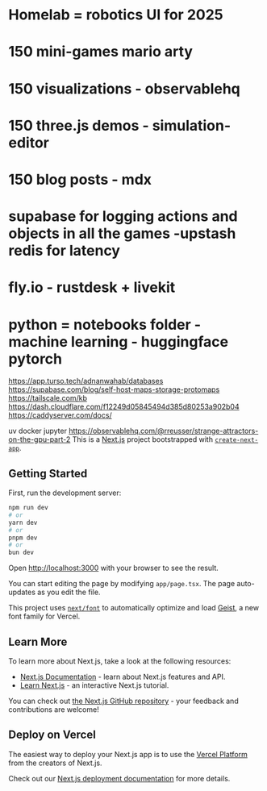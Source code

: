 # Homelab = robotics UI for 2025


# 150 mini-games mario arty
# 150 visualizations - observablehq
# 150 three.js demos - simulation-editor
# 150 blog posts - mdx

# supabase for logging actions and objects in all the games -upstash redis for latency
# fly.io - rustdesk + livekit

# python = notebooks folder - machine learning - huggingface pytorch

https://app.turso.tech/adnanwahab/databases
https://supabase.com/blog/self-host-maps-storage-protomaps
https://tailscale.com/kb
https://dash.cloudflare.com/f12249d05845494d385d80253a902b04
https://caddyserver.com/docs/




uv docker jupyter
https://observablehq.com/@rreusser/strange-attractors-on-the-gpu-part-2
This is a [Next.js](https://nextjs.org) project bootstrapped with [`create-next-app`](https://nextjs.org/docs/app/api-reference/cli/create-next-app).

## Getting Started

First, run the development server:

```bash
npm run dev
# or
yarn dev
# or
pnpm dev    
# or
bun dev
```

Open [http://localhost:3000](http://localhost:3000) with your browser to see the result.

You can start editing the page by modifying `app/page.tsx`. The page auto-updates as you edit the file.

This project uses [`next/font`](https://nextjs.org/docs/app/building-your-application/optimizing/fonts) to automatically optimize and load [Geist](https://vercel.com/font), a new font family for Vercel.

## Learn More

To learn more about Next.js, take a look at the following resources:

- [Next.js Documentation](https://nextjs.org/docs) - learn about Next.js features and API.
- [Learn Next.js](https://nextjs.org/learn) - an interactive Next.js tutorial.

You can check out [the Next.js GitHub repository](https://github.com/vercel/next.js) - your feedback and contributions are welcome!

## Deploy on Vercel

The easiest way to deploy your Next.js app is to use the [Vercel Platform](https://vercel.com/new?utm_medium=default-template&filter=next.js&utm_source=create-next-app&utm_campaign=create-next-app-readme) from the creators of Next.js.

Check out our [Next.js deployment documentation](https://nextjs.org/docs/app/building-your-application/deploying) for more details.
